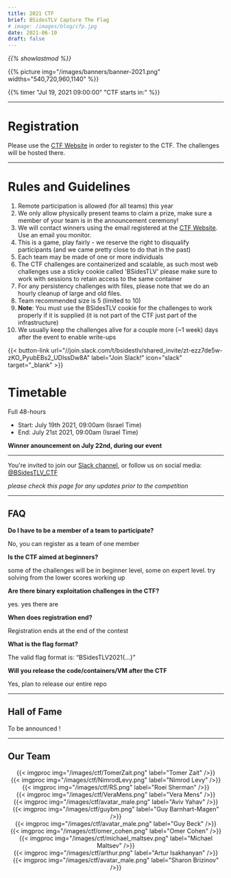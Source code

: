 ```yaml
---
title: 2021 CTF
brief: BSidesTLV Capture The Flag
# image: /images/blog/cfp.jpg
date: 2021-06-10
draft: false
---
```

*{{% showlastmod %}}*

<div class="row">
    <div class="col-xs-12 col-md-7">{{% picture img="/images/banners/banner-2021.png" widths="540,720,960,1140" %}}</div>
</div>

<!-- ## BSidesTLV 2021 CTF prizes are sponsored by: ??? -->

<!-- --- -->

{{% timer "Jul 19, 2021 09:00:00" "CTF starts in:" %}}

---

# Registration

Please use the [CTF Website](https://ctf.bsidestlv.com) in order to register to the CTF. The challenges will be hosted there.

---

# Rules and Guidelines

1. Remote participation is allowed (for all teams) this year
1. We only allow physically present teams to claim a prize, make sure a member of your team is in the announcement ceremony!
1. We will contact winners using the email registered at the [CTF Website](https://ctf.bsidestlv.com). Use an email you monitor.
1. This is a game, play fairly - we reserve the right to disqualify participants (and we came pretty close to do that in the past)
1. Each team may be made of one or more individuals
1. The CTF challenges are containerized and scalable, as such most web challenges use a sticky cookie called 'BSidesTLV' please make sure to work with sessions to retain access to the same container
1. For any persistency challenges with files, please note that we do an hourly cleanup of large and old files.
1. Team recommended size is 5 (limited to 10)
1. **Note**: You must use the BSidesTLV cookie for the challenges to work properly if it is supplied (it is not part of the CTF just part of the infrastructure)
1. We usually keep the challenges alive for a couple more (~1 week) days after the event to enable write-ups

{{< button-link url="//join.slack.com/t/bsidestlv/shared_invite/zt-ezz7de5w-zKO_PyubEBs2_UDIssDw8A"
        label="Join Slack!"
    icon="slack"
    target="_blank" >}} 


#  Timetable

Full 48-hours

* Start: July 19th 2021, 09:00am (Israel Time)
* End:   July 21st 2021, 09:00am (Israel Time)

**Winner anouncement on July 22nd, during our event**

---

You're invited to join our [Slack channel](https://join.slack.com/t/bsidestlv/shared_invite/zt-ezz7de5w-zKO_PyubEBs2_UDIssDw8A), or follow us on social media: [@BSidesTLV_CTF](https://twitter.com/BSidesTLV_CTF)

*please check this page for any updates prior to the competition*

---

## FAQ

**Do I have to be a member of a team to participate?**

No, you can register as a team of one member

**Is the CTF aimed at beginners?**

some of the challenges will be in beginner level, some on expert level. try solving from the lower scores working up 

**Are there binary exploitation challenges in the CTF?**

yes. yes there are

**When does registration end?**

Registration ends at the end of the contest

**What is the flag format?**

The valid flag format is: “BSidesTLV2021{…}”

**Will you release the code/containers/VM after the CTF**

Yes, plan to release our entire repo

---

## Hall of Fame

To be announced !

---

## Our Team

<div class="row around-xs avatars shuffle" style="text-align:center">
    <div>{{< imgproc img="/images/ctf/TomerZait.png" label="Tomer Zait" />}}</div>
    <div>{{< imgproc img="/images/ctf/NimrodLevy.png" label="Nimrod Levy" />}}</div>
    <div>{{< imgproc img="/images/ctf/RS.png" label="Roei Sherman" />}}</div>
    <div>{{< imgproc img="/images/ctf/VeraMens.png" label="Vera Mens" />}}</div>
    <div>{{< imgproc img="/images/ctf/avatar_male.png" label="Aviv Yahav" />}}</div>
    <div>{{< imgproc img="/images/ctf/guybm.png" label="Guy Barnhart-Magen" />}}</div>
    <div>{{< imgproc img="/images/ctf/avatar_male.png" label="Guy Beck" />}}</div>
    <div>{{< imgproc img="/images/ctf/omer_cohen.png" label="Omer Cohen" />}}</div>
    <div>{{< imgproc img="/images/ctf/michael_maltsev.png" label="Michael Maltsev" />}}</div>
    <div>{{< imgproc img="/images/ctf/arthur.png" label="Artur Isakhanyan" />}}</div>
    <div>{{< imgproc img="/images/ctf/avatar_male.png" label="Sharon Brizinov" />}}</div>
</div>

<!-- ## Resources and WriteUps -->
